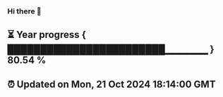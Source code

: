 ### Hi there 👋
⏳ Year progress { ████████████████████████▁▁▁▁▁▁ } 80.54 %
---
⏰ Updated on Mon, 21 Oct 2024 18:14:00 GMT
---
